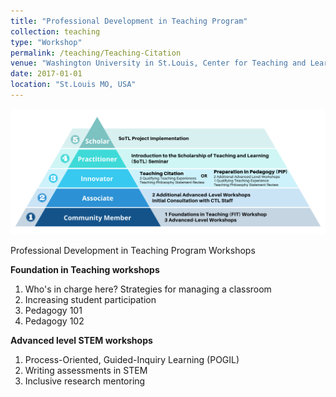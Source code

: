 ```yaml
---
title: "Professional Development in Teaching Program"
collection: teaching
type: "Workshop"
permalink: /teaching/Teaching-Citation
venue: "Washington University in St.Louis, Center for Teaching and Learning"
date: 2017-01-01
location: "St.Louis MO, USA"
---
```


![Workshops](/assets/images/Pyramid-white.png)

Professional Development in Teaching Program Workshops

**Foundation in Teaching workshops**
1. Who's in charge here? Strategies for managing a classroom 
2. Increasing student participation
3. Pedagogy 101
4. Pedagogy 102

**Advanced level STEM workshops**
1. Process-Oriented, Guided-Inquiry Learning (POGIL)
2. Writing assessments in STEM
3. Inclusive research mentoring
